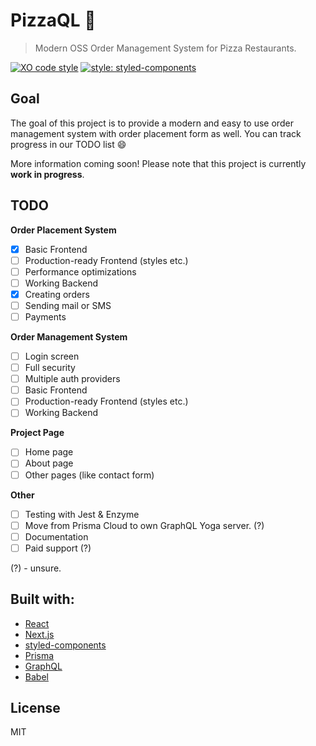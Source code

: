 # PizzaQL :pizza:

> Modern OSS Order Management System for Pizza Restaurants.

[![XO code style](https://img.shields.io/badge/code_style-XO-5ed9c7.svg)](https://github.com/xojs/xo)
[![style: styled-components](https://img.shields.io/badge/style-%F0%9F%92%85%20styled--components-orange.svg?colorB=daa357&colorA=db748e)](https://github.com/styled-components/styled-components)

## Goal

The goal of this project is to provide a modern and easy to use order management system with order placement form as well. You can track progress in our TODO list :smile: 

More information coming soon! Please note that this project is currently **work in progress**.

## TODO

**Order Placement System**
* [x]  Basic Frontend
  * [ ] Production-ready Frontend (styles etc.)
  * [ ] Performance optimizations
* [ ]  Working Backend
  * [x] Creating orders
  * [ ] Sending mail or SMS
* [ ] Payments

**Order Management System**

* [ ]  Login screen
  * [ ] Full security
  * [ ] Multiple auth providers
* [ ]  Basic Frontend
  * [ ] Production-ready Frontend (styles etc.)
* [ ]  Working Backend

**Project Page**

* [ ] Home page
* [ ] About page
* [ ] Other pages (like contact form)

**Other**

* [ ] Testing with Jest & Enzyme
* [ ] Move from Prisma Cloud to own GraphQL Yoga server. (?)
* [ ] Documentation
* [ ] Paid support (?)

(?) - unsure.

## Built with:

- [React](https://reactjs.org/)
- [Next.js](https://nextjs.org/)
- [styled-components](https://www.styled-components.com/)
- [Prisma](https://www.prisma.io/)
- [GraphQL](https://graphql.org/)
- [Babel](https://babeljs.io/)

## License

MIT
